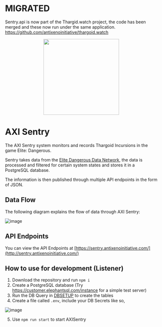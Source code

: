 # MIGRATED

Sentry.api is now part of the Thargid.watch project, the code has been merged and these now run under the same application. https://github.com/antixenoinitiative/thargoid.watch


<p align="center">
<img src="https://user-images.githubusercontent.com/85346345/128631336-2f79838f-ce3a-4f6a-9318-cc2b38514180.png" width="250">
</p>

# AXI Sentry
The AXI Sentry system monitors and records Thargoid Incursions in the game Elite: Dangerous.

Sentry takes data from the [Elite Dangerous Data Network](https://github.com/EDCD/EDDN), the data is processed and filtered for certain system states and stores it in a PostgreSQL database.

The information is then published through multiple API endpoints in the form of JSON.

## Data Flow

The following diagram explains the flow of data through AXI Sentry:

![image](https://user-images.githubusercontent.com/85346345/125729589-67d6b3a4-118a-436b-a12a-b0badc0388fd.png)

## API Endpoints

You can view the API Endpoints at [https://sentry.antixenoinitiative.com/](http://sentry.antixenoinitiative.com/)

## How to use for development (Listener)

1. Download the repository and run `npm i`
2. Create a PostgreSQL database (Try https://customer.elephantsql.com/instance for a simple test server)
3. Run the DB Query in [DBSETUP](/DBSETUP.md) to create the tables
4. Create a file called `.env`, include your DB Secrets like so,

![image](https://user-images.githubusercontent.com/85346345/125184809-26c53f00-e264-11eb-9ee3-62c678161ad7.png)

5. Use `npm run start` to start AXISentry
